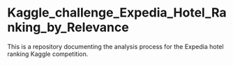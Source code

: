 # Kaggle_challenge_Expedia_Hotel_Ranking_by_Relevance
This is a repository documenting the analysis process for the Expedia hotel ranking Kaggle competition.
